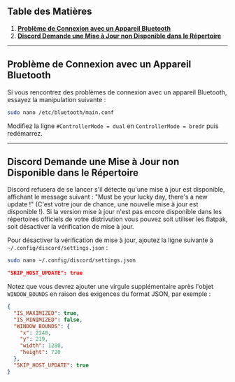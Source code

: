 ## **Table des Matières**

1. **[Problème de Connexion avec un Appareil Bluetooth](#problème-de-connexion-avec-un-appareil-bluetooth)**
2. **[Discord Demande une Mise à Jour non Disponible dans le Répertoire](#discord-demande-une-mise-à-jour-non-disponible-dans-le-répertoire)**

---

<a name="problème-de-connexion-avec-un-appareil-bluetooth"></a>
## Problème de Connexion avec un Appareil Bluetooth

Si vous rencontrez des problèmes de connexion avec un appareil Bluetooth, essayez la manipulation suivante :

```bash
sudo nano /etc/bluetooth/main.conf
```

Modifiez la ligne `#ControllerMode = dual` en `ControllerMode = bredr` puis redémarrez.

---

<a name="discord-demande-une-mise-à-jour-non-disponible-dans-le-répertoire"></a>
## Discord Demande une Mise à Jour non Disponible dans le Répertoire

Discord refusera de se lancer s'il détecte qu'une mise à jour est disponible, affichant le message suivant : "Must be your lucky day, there's a new update !" (C'est votre jour de chance, une nouvelle mise à jour est disponible !). Si la version mise à jour n'est pas encore disponible dans les répertoires officiels de votre distrivution vous pouvez soit utiliser les flatpak, soit désactiver la vérification de mise à jour.

Pour désactiver la vérification de mise à jour, ajoutez la ligne suivante à `~/.config/discord/settings.json` :

```bash
sudo nano ~/.config/discord/settings.json
```

```json
"SKIP_HOST_UPDATE": true
```

Notez que vous devrez ajouter une virgule supplémentaire après l'objet `WINDOW_BOUNDS` en raison des exigences du format JSON, par exemple :

```json
{
  "IS_MAXIMIZED": true,
  "IS_MINIMIZED": false,
  "WINDOW_BOUNDS": {
    "x": 2240,
    "y": 219,
    "width": 1280,
    "height": 720
  },
  "SKIP_HOST_UPDATE": true
}
```
